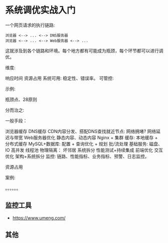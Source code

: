 # 系统调优实战入门


一个网页请求的执行链路:

```
浏览器 <--> ... <--> DNS服务器
浏览器 <--> ... <--> Web服务器 <--> ...
```


这就涉及到各个链路和环境。每个地方都有可能成为瓶颈，每个环节都可以进行调优。

维度:

响应时间
资源占用
系统可用: 稳定性、错误率。
可管控:

示例:

瓶颈点、28原则

分而治之:


一般手段：


浏览器缓存
DNS缓存
CDN内容分发、搭配DNS查找就近节点: 网络拥堵?
网络延迟与带宽
Web服务器优化
静态内容、动态内容
Nginx + 集群
缓存: 本地缓存 + 分布式缓存
MySQL+数据库: 配置 + 查询优化 + 规划
批/流处理
基础服务: 磁盘、IO
高并发
线程池
物理隔离：
坏邻居
系统拆分
性能测试+持续集成
前端优化
交互优化
架构+系统拆分
监控: 链路、性能指标、业务指标、预警、日志监控。


资源占用


案例:


。。。。。。



## 监控工具

- https://www.umeng.com/












## 其他
